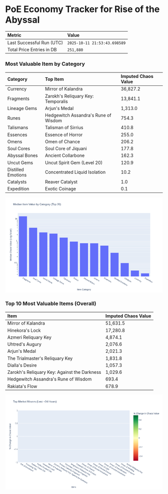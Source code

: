 # PoE Economy Tracker for Rise of the Abyssal

<!-- START_MAINTENANCE -->
| Metric | Value |
|:---|:---|
| Last Successful Run (UTC) | `2025-10-11 21:53:43.698589` |
| Total Price Entries in DB | `251,880` |

<!-- END_MAINTENANCE -->

<!-- START_DATAFRAME_DEBUG -->
<!-- END_DATAFRAME_DEBUG -->

<!-- START_CATEGORY_ANALYSIS -->
### Most Valuable Item by Category
| Category | Top Item | Imputed Chaos Value |
| :--- | :--- | :--- |
| Currency | Mirror of Kalandra | 36,827.2 |
| Fragments | Zarokh's Reliquary Key: Temporalis | 13,841.1 |
| Lineage Gems | Arjun's Medal | 1,313.0 |
| Runes | Hedgewitch Assandra's Rune of Wisdom | 754.3 |
| Talismans | Talisman of Sirrius | 410.8 |
| Essences | Essence of Horror | 255.0 |
| Omens | Omen of Chance | 206.2 |
| Soul Cores | Soul Core of Jiquani | 177.8 |
| Abyssal Bones | Ancient Collarbone | 162.3 |
| Uncut Gems | Uncut Spirit Gem (Level 20) | 120.9 |
| Distilled Emotions | Concentrated Liquid Isolation | 10.2 |
| Catalysts | Reaver Catalyst | 1.0 |
| Expedition | Exotic Coinage | 0.1 |


![Category Analysis Chart](charts/category_analysis.png)
<!-- END_ANALYSIS -->

<!-- START_ANALYSIS -->
### Top 10 Most Valuable Items (Overall)
| Item | Imputed Chaos Value |
| :--- | :--- |
| Mirror of Kalandra | 51,631.5 |
| Hinekora's Lock | 17,280.8 |
| Azmeri Reliquary Key | 4,874.1 |
| Uhtred's Augury | 2,076.6 |
| Arjun's Medal | 2,021.3 |
| The Trialmaster's Reliquary Key | 1,831.8 |
| Dialla's Desire | 1,057.3 |
| Zarokh's Reliquary Key: Against the Darkness | 1,029.6 |
| Hedgewitch Assandra's Rune of Wisdom | 693.4 |
| Rakiata's Flow | 678.9 |


![Market Movers Chart](charts/market_movers.png)
<!-- END_ANALYSIS -->
